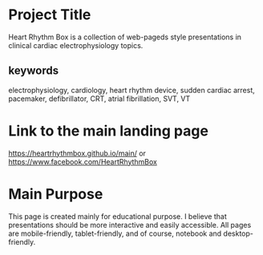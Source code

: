 # Project Title

Heart Rhythm Box is a collection of web-pageds style presentations in clinical cardiac electrophysiology topics.
## keywords
electrophysiology, cardiology, heart rhythm device, sudden cardiac arrest, pacemaker, defibrillator, CRT,
atrial fibrillation, SVT, VT

# Link to the main landing page

https://heartrhythmbox.github.io/main/
or https://www.facebook.com/HeartRhythmBox

# Main Purpose
This page is created mainly for educational purpose. I believe that presentations should be more interactive and easily
accessible. All pages are mobile-friendly, tablet-friendly, and of course, notebook and desktop-friendly.

